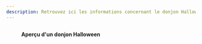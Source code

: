 ```yaml
---
description: Retrouvez ici les informations concernant le donjon Halloween
---
```


<figure><img src="../.gitbook/assets/image (23).png" alt=""><figcaption><p><strong>Aperçu d'un donjon Halloween</strong></p></figcaption></figure>
